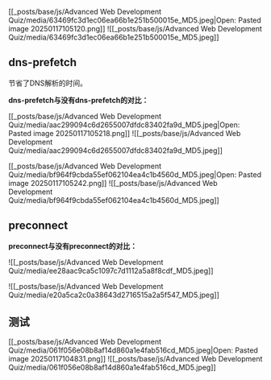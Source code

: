 

[[_posts/base/js/Advanced Web Development Quiz/media/63469fc3d1ec06ea66b1e251b500015e_MD5.jpeg|Open: Pasted image 20250117105120.png]]
![[_posts/base/js/Advanced Web Development Quiz/media/63469fc3d1ec06ea66b1e251b500015e_MD5.jpeg]]

## dns-prefetch
节省了DNS解析的时间。

**dns-prefetch与没有dns-prefetch的对比：**

[[_posts/base/js/Advanced Web Development Quiz/media/aac299094c6d2655007dfdc83402fa9d_MD5.jpeg|Open: Pasted image 20250117105218.png]]
![[_posts/base/js/Advanced Web Development Quiz/media/aac299094c6d2655007dfdc83402fa9d_MD5.jpeg]]

[[_posts/base/js/Advanced Web Development Quiz/media/bf964f9cbda55ef062104ea4c1b4560d_MD5.jpeg|Open: Pasted image 20250117105242.png]]
![[_posts/base/js/Advanced Web Development Quiz/media/bf964f9cbda55ef062104ea4c1b4560d_MD5.jpeg]]

## preconnect
**preconnect与没有preconnect的对比：**

![[_posts/base/js/Advanced Web Development Quiz/media/ee28aac9ca5c1097c7d1112a5a8f8cdf_MD5.jpeg]]


![[_posts/base/js/Advanced Web Development Quiz/media/e20a5ca2c0a38643d2716515a2a5f547_MD5.jpeg]]


## 测试
[[_posts/base/js/Advanced Web Development Quiz/media/061f056e08b8af14d860a1e4fab516cd_MD5.jpeg|Open: Pasted image 20250117104831.png]]
![[_posts/base/js/Advanced Web Development Quiz/media/061f056e08b8af14d860a1e4fab516cd_MD5.jpeg]]